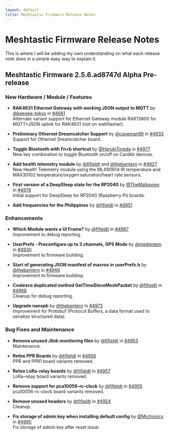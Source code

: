 ```yaml
---
layout: default
title: Meshtastic Firmware Release Notes
---
```


# Meshtastic Firmware Release Notes

This is where I will be adding my own understanding on what each release note does in a simple easy way to explain it.

## Meshtastic Firmware 2.5.6.ad8747d Alpha Pre-release

### New Hardware / Module / Features

- **RAK4631 Ethernet Gateway with working JSON output to MQTT** by [@beegee-tokyo](https://github.com/beegee-tokyo) in [#4661](https://github.com/meshtastic/firmware/issues/4661)  
  Alternate variant support for Ethernet Gateway module RAK13800 for MQTT+JSON uplink for RAK4631 (not on webflasher).

- **Preliminary Othernet Dreamcatcher Support** by [@caveman99](https://github.com/caveman99) in [#4933](https://github.com/meshtastic/firmware/issues/4933)  
  Support for Othernet Dreamcatcher board.

- **Toggle Bluetooth with Fn+b shortcut** by [@HarukiToreda](https://github.com/HarukiToreda) in [#4977](https://github.com/meshtastic/firmware/issues/4977)  
  New key combination to toggle Bluetooth on/off on Cardkb devices.

- **Add health telemetry module** by [@fifieldt](https://github.com/fifieldt) and [@thebentern](https://github.com/thebentern) in [#4927](https://github.com/meshtastic/firmware/issues/4927)  
  New Health Telemetry module using the MLX90614 IR temperature and MAX30102 temperature/oxygen saturation/heart rate sensors.

- **First version of a DeepSleep state for the RP2040** by [@TheMalkavien](https://github.com/TheMalkavien) in [#4976](https://github.com/meshtastic/firmware/issues/4976)  
  Initial support for DeepSleep for RP2040 (Raspberry Pi) boards.

- **Add frequencies for the Philippines** by [@fifieldt](https://github.com/fifieldt) in [#4951](https://github.com/meshtastic/firmware/issues/4951)

### Enhancements

- **Which Module wants a UI Frame?** by [@fifieldt](https://github.com/fifieldt) in [#4967](https://github.com/meshtastic/firmware/issues/4967)  
  Improvement to debug reporting.

- **UserPrefs - Preconfigure up to 3 channels, GPS Mode** by [@medentem](https://github.com/medentem) in [#4930](https://github.com/meshtastic/firmware/issues/4930)  
  Improvement to firmware building.

- **Start of generating JSON manifest of macros in userPrefs.h** by [@thebentern](https://github.com/thebentern) in [#4946](https://github.com/meshtastic/firmware/issues/4946)  
  Improvement to firmware building.

- **Coalesce duplicated method GetTimeSinceMeshPacket** by [@fifieldt](https://github.com/fifieldt) in [#4968](https://github.com/meshtastic/firmware/issues/4968)  
  Cleanup for debug reporting.

- **Upgrade nanopb** by [@thebentern](https://github.com/thebentern) in [#4973](https://github.com/meshtastic/firmware/issues/4973)  
  Improvement for Protobuf (Protocol Buffers, a data format used to serialize structured data).

### Bug Fixes and Maintenance

- **Remove unused Jlink monitoring files** by [@fifieldt](https://github.com/fifieldt) in [#4953](https://github.com/meshtastic/firmware/issues/4953)  
  Maintenance.

- **Retire PPR Boards** by [@fifieldt](https://github.com/fifieldt) in [#4956](https://github.com/meshtastic/firmware/issues/4956)  
  PPR and PPR1 board variants removed.

- **Retire LoRa-relay boards** by [@fifieldt](https://github.com/fifieldt) in [#4957](https://github.com/meshtastic/firmware/issues/4957)  
  LoRa-relay board variants removed.

- **Remove support for pca10056-rc-clock** by [@fifieldt](https://github.com/fifieldt) in [#4955](https://github.com/meshtastic/firmware/issues/4955)  
  pca10056-rc-clock board variants removed.

- **Remove unused headers** by [@fifieldt](https://github.com/fifieldt) in [#4954](https://github.com/meshtastic/firmware/issues/4954)  
  Cleanup.

- **Fix storage of admin key when installing default config** by [@Mictronics](https://github.com/Mictronics) in [#4995](https://github.com/meshtastic/firmware/issues/4995)  
  Fix storage of admin key after reset issue.


